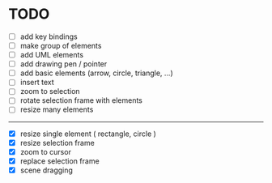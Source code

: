 # TODO

- [ ] add key bindings
- [ ] make group of elements
- [ ] add UML elements
- [ ] add drawing pen / pointer
- [ ] add basic elements (arrow, circle, triangle, ...)
- [ ] insert text
- [ ] zoom to selection
- [ ] rotate selection frame with elements
- [ ] resize many elements

---

- [x] resize single element ( rectangle, circle )
- [x] resize selection frame
- [x] zoom to cursor
- [x] replace selection frame
- [x] scene dragging
